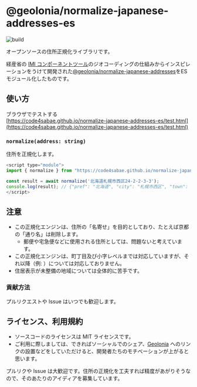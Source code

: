 # @geolonia/normalize-japanese-addresses-es

![build](https://github.com/geolonia/normalize-japanese-addresses/workflows/build/badge.svg)

オープンソースの住所正規化ライブラリです。

経産省の [IMI コンポーネントツール](https://info.gbiz.go.jp/tools/imi_tools/)のジオコーディングの仕組みからインスピレーションをうけて開発された[@geolonia/normalize-japanese-addresses](https://github.com/geolonia/normalize-japanese-addresses)をESモジュール化したものです。

## 使い方

ブラウザでテストする  
[https://code4sabae.github.io/normalize-japanese-addresses-es/test.html](https://code4sabae.github.io/normalize-japanese-addresses-es/test.html)  

### `normalize(address: string)`

住所を正規化します。

```javascript
<script type="module">
import { normalize } from "https://code4sabae.github.io/normalize-japanese-addresses-es/normalizeJapaneseAddress.mjs";

const result = await normalize('北海道札幌市西区24-2-2-3-3');
console.log(result); // {"pref": "北海道", "city": "札幌市西区", "town": "二十四軒二条二丁目", "addr": "3-3"}
</script>
```

## 注意

* この正規化エンジンは、住所の「名寄せ」を目的としており、たとえば京都の「通り名」は削除します。
  * 郵便や宅急便などに使用される住所としては、問題ないと考えています。
* この正規化エンジンは、町丁目及び小字レベルまでは対応していますが、それ以降（例: ）については対応しておりません。
* 住居表示が未整備の地域については全体的に苦手です。

### 貢献方法

プルリクエストや Issue はいつでも歓迎します。

## ライセンス、利用規約

- ソースコードのライセンスは MIT ライセンスです。
- ご利用に際しましては、できればソーシャルでのシェア、[Geolonia](https://geolonia.com/) へのリンクの設置などをしていただけると、開発者たちのモチベーションが上がると思います。

プルリクや Issue は大歓迎です。住所の正規化を工夫すれば精度があがりそうなので、そのあたりのアイディアを募集しています。
